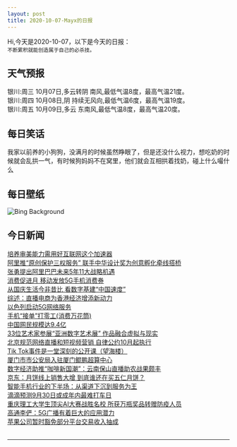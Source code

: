 ```yaml
---
layout: post
title: 2020-10-07-Mayx的日报
---
```


Hi,今天是2020-10-07，以下是今天的日报：<br><small>
不断累积就能创造属于自己的必杀技。</small><!--more-->
## 天气预报
银川:周三 10月07日,多云转阴 南风,最低气温8度，最高气温21度。<br>银川:周四 10月08日,阴 持续无风向,最低气温6度，最高气温19度。<br>银川:周五 10月09日,多云 东南风,最低气温8度，最高气温20度。
## 每日笑话
我家以前养的小狗狗，没满月的时候虽然睁眼了，但是还没什么视力，想吃奶的时候就会乱拱一气，有时候狗妈妈不在窝里，他们就会互相拱着找奶，碰上什么嘬什么
## 每日壁纸
![Bing Background](https://cn.bing.com/th?id=OHR.YunchengSaltLake_EN-US2391334291_1920x1080.jpg&rf=LaDigue_1920x1080.jpg&pid=hp "Xiechi Lake in Yuncheng, Shanxi province, China (© Xinhua/Alamy)")
## 今日新闻

[培养审美能力需用好互联网这个加速器](http://it.people.com.cn/n1/2020/1006/c1009-31883674.html)   
[阿里推“原创保护三权服务” 联手中华设计奖为创意孵化牵线搭桥](http://it.people.com.cn/n1/2020/0930/c1009-31881452.html)   
[张勇提出阿里巴巴未来5年11大战略机遇](http://it.people.com.cn/n1/2020/0930/c1009-31881444.html)   
[消费促进月 移动发放5G手机消费券](http://it.people.com.cn/n1/2020/0930/c1009-31881404.html)   
[从国庆生活今非昔比 看数字基建“中国速度”](http://it.people.com.cn/n1/2020/0930/c1009-31881408.html)   
[综述：直播电商为香港经济增添新动力](http://it.people.com.cn/n1/2020/0930/c1009-31880727.html)   
[以色列启动5G网络服务](http://it.people.com.cn/n1/2020/0930/c1009-31880730.html)   
[手机“接单”打零工(消费万花筒)](http://it.people.com.cn/n1/2020/0930/c1009-31880761.html)   
[中国网民规模达9.4亿](http://it.people.com.cn/n1/2020/0930/c1009-31880780.html)   
[33位艺术家参展“亚洲数字艺术展” 作品融合虚拟与现实](http://it.people.com.cn/n1/2020/0930/c1009-31880717.html)   
[北京规范网络直播和短视频营销 自律公约10月起执行](http://it.people.com.cn/n1/2020/0930/c1009-31880756.html)   
[Tik Tok事件是一堂深刻的公开课（望海楼）](http://it.people.com.cn/n1/2020/0930/c1009-31880781.html)   
[厦门市市公安局入驻厦门鲲鹏超算中心](http://it.people.com.cn/n1/2020/0930/c1009-31880669.html)   
[数字经济助推“咖啡新国潮”：云南保山直播助农战果颇丰](http://it.people.com.cn/n1/2020/0930/c1009-31880681.html)   
[京东：月饼线上销售大增 到底谁还在买五仁月饼？](http://it.people.com.cn/n1/2020/0929/c1009-31880026.html)   
[智能手机行业的下半场：从渠道下沉到服务为王](http://it.people.com.cn/n1/2020/0929/c1009-31879890.html)   
[滴滴预测9月30日或成年内最难打车日](http://it.people.com.cn/n1/2020/0929/c1009-31879834.html)   
[重庆理工大学生顶尖AI大赛战胜名校 所获万瓶奖品转赠防疫人员](http://it.people.com.cn/n1/2020/0929/c1009-31879811.html)   
[高通李俨：5G广播有着巨大的应用潜力](http://it.people.com.cn/n1/2020/0929/c1009-31879806.html)   
[苹果公司暂时豁免部分平台交易收入抽成](http://it.people.com.cn/n1/2020/0929/c1009-31879360.html)   
<br />

***

<small></small>
